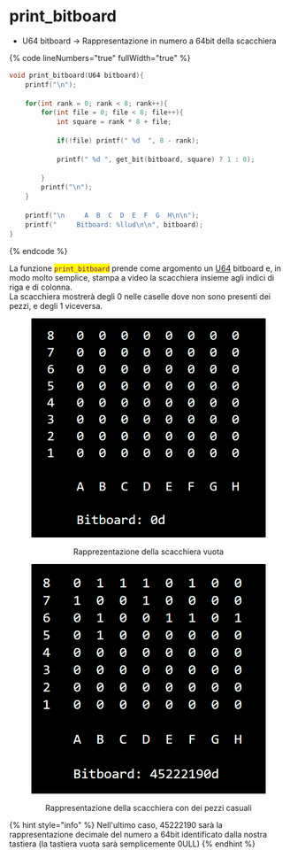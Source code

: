 # print\_bitboard

* U64 bitboard -> Rappresentazione in numero a 64bit della scacchiera

{% code lineNumbers="true" fullWidth="true" %}
```c
void print_bitboard(U64 bitboard){
    printf("\n");

    for(int rank = 0; rank < 8; rank++){
        for(int file = 0; file < 8; file++){
            int square = rank * 8 + file;
            
            if(!file) printf(" %d  ", 8 - rank);

            printf(" %d ", get_bit(bitboard, square) ? 1 : 0);
            
        }
        printf("\n");
    }

    printf("\n     A  B  C  D  E  F  G  H\n\n");
    printf("     Bitboard: %llud\n\n", bitboard);
}
```
{% endcode %}

La funzione <mark style="color:purple;">`print_bitboard`</mark> prende come argomento un [U64](../definizioni/u64.md) bitboard e, in modo molto semplice, stampa a video la scacchiera insieme agli indici di riga e di colonna.\
La scacchiera mostrerà degli 0 nelle caselle dove non sono presenti dei pezzi, e degli 1 viceversa.



<div align="center" data-full-width="false">

<figure><img src="../.gitbook/assets/bitboard 0.PNG" alt="" width="452"><figcaption><p>Rapprezentazione della scacchiera vuota</p></figcaption></figure>

</div>

<div align="center">

<figure><img src="../.gitbook/assets/bitboard generica.PNG" alt="" width="436"><figcaption><p>Rappresentazione della scacchiera con dei pezzi casuali</p></figcaption></figure>

</div>

{% hint style="info" %}
Nell'ultimo caso, 45222190 sarà la rappresentazione decimale del numero a 64bit identificato dalla nostra tastiera (la tastiera vuota sarà semplicemente 0ULL)
{% endhint %}
